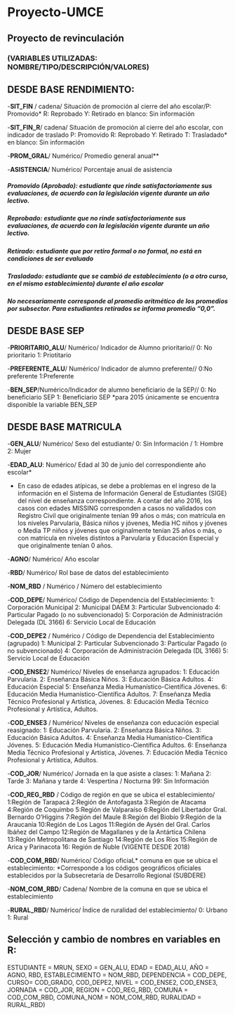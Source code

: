 # Proyecto-UMCE
## Proyecto de revinculación
### (VARIABLES UTILIZADAS: NOMBRE/TIPO/DESCRIPCIÓN/VALORES)
## DESDE BASE RENDIMIENTO:
-**SIT_FIN** / cadena/ Situación de promoción al cierre del año escolar/P: Promovido* R: Reprobado Y: Retirado en blanco: Sin información

-**SIT_FIN_R**/ cadena/ Situación de promoción al cierre del año escolar, con indicador de traslado P: Promovido R: Reprobado Y: Retirado T: Trasladado* en blanco: Sin información

-**PROM_GRAL**/ Numérico/ Promedio general anual**

-**ASISTENCIA**/ Numérico/ Porcentaje anual de asistencia

##### *Promovido (Aprobado): estudiante que rinde satisfactoriamente sus evaluaciones, de acuerdo con la legislación vigente durante un año lectivo.*
##### *Reprobado: estudiante que no rinde satisfactoriamente sus evaluaciones, de acuerdo con la legislación vigente durante un año lectivo.*
##### *Retirado: estudiante que por retiro formal o no formal, no está en condiciones de ser evaluado*
##### *Trasladado: estudiante que se cambió de establecimiento (o a otro curso, en el mismo establecimiento) durante el año escolar*
##### *No necesariamente corresponde al promedio aritmético de los promedios por subsector. Para estudiantes retirados se informa promedio “0,0”.*


## DESDE BASE SEP
-**PRIORITARIO_ALU**/ Numérico/ Indicador de Alumno prioritario// 0: No prioritario 1: Priotitario

-**PREFERENTE_ALU**/ Numérico/ Indicador de alumno preferente// 0:No preferente 1:Preferente

-**BEN_SEP**/Numérico/Indicador de alumno beneficiario de la SEP// 0: No beneficiario SEP 1: Beneficiario SEP *para 2015 únicamente se encuentra disponible la variable BEN_SEP

## DESDE BASE MATRICULA
-**GEN_ALU**/ Numérico/ Sexo del estudiante/ 0: Sin Información / 1: Hombre 2: Mujer

-**EDAD_ALU**: Numérico/ Edad al 30 de junio del correspondiente año escolar*
 * En caso de edades atípicas, se debe a problemas en el ingreso de la información en el Sistema de Información General de Estudiantes 
 (SIGE) del nivel de enseñanza correspondiente. A contar del año 2016, los casos con edades MISSING corresponden a casos no validados 
 con Registro Civil que originalmente tenían 99 años o más; con matrícula en los niveles Parvularia, Básica niños y jóvenes, Media HC
 niños y jóvenes o Media TP niños y jóvenes que originalmente tenían 25 años o más, o con matrícula en niveles distintos a Parvularia 
 y Educación Especial y que originalmente tenían 0 años.

-**AGNO**/ Numérico/ Año escolar

-**RBD**/ Numérico/ Rol base de datos del establecimiento

-**NOM_RBD** / Numérico / Número del establecimiento

-**COD_DEPE**/ Numérico/ Código de Dependencia del Establecimiento:
1: Corporación Municipal
2: Municipal DAEM
3: Particular Subvencionado
4: Particular Pagado (o no subvencionado)
5: Corporación de Administración Delegada (DL 3166)
6: Servicio Local de Educación

-**COD_DEPE2** / Numérico / Código de Dependencia del Establecimiento (agrupado)
1: Municipal
2: Particular Subvencionado
3: Particular Pagado (o no subvencionado)
4: Corporación de Administración Delegada (DL 3166)
5: Servicio Local de Educación

-**COD_ENSE2**/ Numérico/ Niveles de enseñanza agrupados:
1: Educación Parvularia.
2: Enseñanza Básica Niños.
3: Educación Básica Adultos.
4: Educación Especial
5: Enseñanza Media Humanístico-Científica Jóvenes.
6: Educación Media Humanístico-Científica Adultos.
7: Enseñanza Media Técnico Profesional y Artística, Jóvenes.
8: Educación Media Técnico Profesional y Artística, Adultos.

-**COD_ENSE3** / Numérico/ Niveles de enseñanza con educación especial reasignado:
1: Educación Parvularia.
2: Enseñanza Básica Niños.
3: Educación Básica Adultos.
4: Enseñanza Media Humanístico-Científica Jóvenes.
5: Educación Media Humanístico-Científica Adultos.
6: Enseñanza Media Técnico Profesional y Artística, Jóvenes.
7: Educación Media Técnico Profesional y Artística, Adultos.


-**COD_JOR**/ Numérico/ Jornada en la que asiste a clases:
1: Mañana
2: Tarde
3: Mañana y tarde
4: Vespertina / Nocturna
99: Sin Información

-**COD_REG_RBD** / Código de región en que se ubica el establecimiento/
1:Región de Tarapacá
2:Región de Antofagasta
3:Región de Atacama
4:Región de Coquimbo
5:Región de Valparaíso
6:Región del Libertador Gral. Bernardo O’Higgins
7:Región del Maule
8:Región del Biobío
9:Región de la Araucanía
10:Región de Los Lagos
11:Región de Aysén del Gral. Carlos Ibáñez del Campo
12:Región de Magallanes y de la Antártica Chilena
13:Región Metropolitana de Santiago
14:Región de Los Ríos
15:Región de Arica y Parinacota
16: Región de Ñuble (VIGENTE DESDE 2018)

-**COD_COM_RBD**/ Numérico/ Código oficiaL* comuna en que se ubica el establecimiento: *Corresponde a los códigos geográficos oficiales establecidos por la Subsecretaría de Desarrollo Regional (SUBDERE)

-**NOM_COM_RBD**/ Cadena/ Nombre de la comuna en que se ubica el establecimiento

-**RURAL_RBD**/ Numérico/ Índice de ruralidad del establecimiento/ 0: Urbano 1: Rural

## Selección y cambio de nombres en variables en R:
ESTUDIANTE = MRUN, SEXO = GEN_ALU, EDAD = EDAD_ALU, AÑO = AGNO, RBD, ESTABLECIMIENTO = NOM_RBD, DEPENDENCIA = COD_DEPE, CURSO= COD_GRADO, COD_DEPE2, NIVEL = COD_ENSE2, COD_ENSE3, JORNADA = COD_JOR, REGION = COD_REG_RBD, COMUNA = COD_COM_RBD, COMUNA_NOM = NOM_COM_RBD, RURALIDAD = RURAL_RBD)

